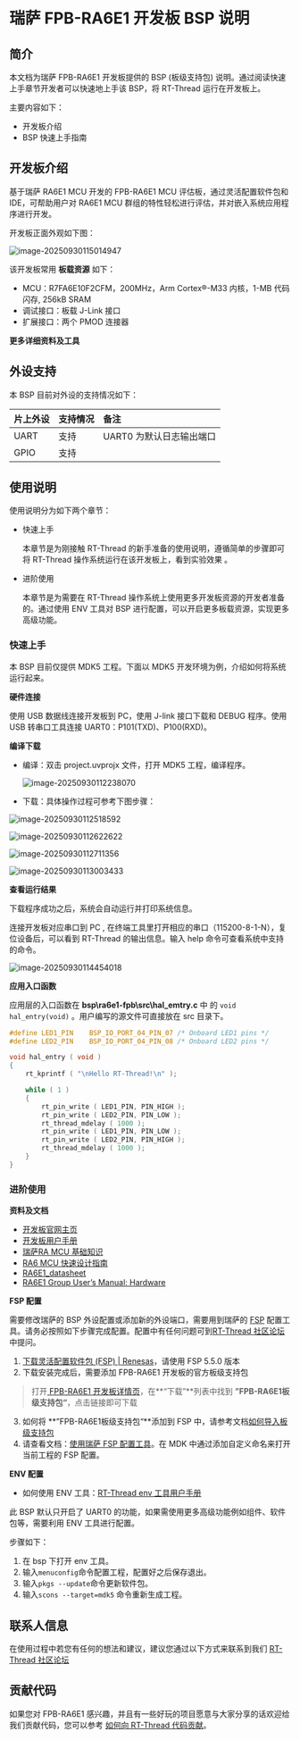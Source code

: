 # 瑞萨 FPB-RA6E1 开发板 BSP 说明

## 简介

本文档为瑞萨 FPB-RA6E1 开发板提供的 BSP (板级支持包) 说明。通过阅读快速上手章节开发者可以快速地上手该 BSP，将 RT-Thread 运行在开发板上。

主要内容如下：

- 开发板介绍
- BSP 快速上手指南

## 开发板介绍

基于瑞萨 RA6E1 MCU 开发的 FPB-RA6E1 MCU 评估板，通过灵活配置软件包和 IDE，可帮助用户对 RA6E1 MCU 群组的特性轻松进行评估，并对嵌入系统应用程序进行开发。

开发板正面外观如下图：

![image-20250930115014947](G:\testRTT\rt-thread\bsp\renesas\ra6e1-fpb\docs\picture\image-20250930115014947.png)

该开发板常用 **板载资源** 如下：

- MCU：R7FA6E10F2CFM，200MHz，Arm Cortex®-M33 内核，1-MB 代码闪存, 256kB SRAM
- 调试接口：板载 J-Link 接口
- 扩展接口：两个 PMOD 连接器

**更多详细资料及工具**

## 外设支持

本 BSP 目前对外设的支持情况如下：

| **片上外设** | **支持情况** | **备注** |
| :----------------- | :----------------- | :------------- |
| UART               | 支持               | UART0 为默认日志输出端口 |
| GPIO               | 支持               |                |


## 使用说明

使用说明分为如下两个章节：

- 快速上手

  本章节是为刚接触 RT-Thread 的新手准备的使用说明，遵循简单的步骤即可将 RT-Thread 操作系统运行在该开发板上，看到实验效果 。
- 进阶使用

  本章节是为需要在 RT-Thread 操作系统上使用更多开发板资源的开发者准备的。通过使用 ENV 工具对 BSP 进行配置，可以开启更多板载资源，实现更多高级功能。

### 快速上手

本 BSP 目前仅提供 MDK5 工程。下面以 MDK5 开发环境为例，介绍如何将系统运行起来。

**硬件连接**

使用 USB 数据线连接开发板到 PC，使用 J-link 接口下载和 DEBUG 程序。使用 USB 转串口工具连接 UART0：P101(TXD)、P100(RXD)。

**编译下载**

- 编译：双击 project.uvprojx 文件，打开 MDK5 工程，编译程序。

  ![image-20250930112238070](G:\testRTT\rt-thread\bsp\renesas\ra6e1-fpb\docs\picture\image-20250930112238070.png)

- 下载：具体操作过程可参考下图步骤：

![image-20250930112518592](G:\testRTT\rt-thread\bsp\renesas\ra6e1-fpb\docs\picture\image-20250930112518592.png)

![image-20250930112622622](G:\testRTT\rt-thread\bsp\renesas\ra6e1-fpb\docs\picture\image-20250930112622622.png)

![image-20250930112711356](G:\testRTT\rt-thread\bsp\renesas\ra6e1-fpb\docs\picture\image-20250930112711356.png)

![image-20250930113003433](G:\testRTT\rt-thread\bsp\renesas\ra6e1-fpb\docs\picture\image-20250930113003433.png)

**查看运行结果**

下载程序成功之后，系统会自动运行并打印系统信息。

连接开发板对应串口到 PC , 在终端工具里打开相应的串口（115200-8-1-N），复位设备后，可以看到 RT-Thread 的输出信息。输入 help 命令可查看系统中支持的命令。

![image-20250930114454018](G:\testRTT\rt-thread\bsp\renesas\ra6e1-fpb\docs\picture\image-20250930114454018.png)



**应用入口函数**

应用层的入口函数在 **bsp\ra6e1-fpb\src\hal_emtry.c** 中 的 `void hal_entry(void)` 。用户编写的源文件可直接放在 src 目录下。

```c
#define LED1_PIN    BSP_IO_PORT_04_PIN_07 /* Onboard LED1 pins */
#define LED2_PIN    BSP_IO_PORT_04_PIN_08 /* Onboard LED2 pins */

void hal_entry ( void )
{
    rt_kprintf ( "\nHello RT-Thread!\n" );

    while ( 1 )
    {
        rt_pin_write ( LED1_PIN, PIN_HIGH );
        rt_pin_write ( LED2_PIN, PIN_LOW );
        rt_thread_mdelay ( 1000 );
        rt_pin_write ( LED1_PIN, PIN_LOW );
        rt_pin_write ( LED2_PIN, PIN_HIGH );
        rt_thread_mdelay ( 1000 );
    }
}
```

### 进阶使用

**资料及文档**

- [开发板官网主页](https://www.renesas.cn/zh/design-resources/boards-kits/fpb-ra6e1)
- [开发板用户手册](https://www.renesas.cn/zh/document/mat/fpb-ra6e1-users-manual?r=1529471)
- [瑞萨RA MCU 基础知识](https://www2.renesas.cn/cn/zh/document/gde/1520091)
- [RA6 MCU 快速设计指南](https://www2.renesas.cn/cn/zh/document/apn/ra6-quick-design-guide)
- [RA6E1_datasheet](https://www.renesas.cn/zh/document/dst/1532701?language=en)
- [RA6E1 Group User’s Manual: Hardware](https://www.renesas.cn/zh/document/mah/1532711?language=en)

**FSP 配置**

需要修改瑞萨的 BSP 外设配置或添加新的外设端口，需要用到瑞萨的 [FSP](https://www.renesas.cn/zh/software-tool/flexible-software-package-fsp#documents) 配置工具。请务必按照如下步骤完成配置。配置中有任何问题可到[RT-Thread 社区论坛](https://club.rt-thread.org/)中提问。

1. [下载灵活配置软件包 (FSP) | Renesas](https://www.renesas.cn/zh/software-tool/flexible-software-package-fsp)，请使用 FSP 5.5.0 版本
2. 下载安装完成后，需要添加 FPB-RA6E1 开发板的官方板级支持包
> 打开[ FPB-RA6E1 开发板详情页](https://www.renesas.cn/zh/design-resources/boards-kits/fpb-ra6e1)，在**“下载”**列表中找到 **”FPB-RA6E1板级支持包“**，点击链接即可下载
3. 如何将 **”FPB-RA6E1板级支持包“**添加到 FSP 中，请参考文档[如何导入板级支持包](https://www.renesas.cn/zh/software-tool/flexible-software-package-fsp)
4. 请查看文档：[使用瑞萨 FSP 配置工具](./docs/使用瑞萨FSP配置工具.md)。在 MDK 中通过添加自定义命名来打开当前工程的 FSP 配置。

**ENV 配置**

- 如何使用 ENV 工具：[RT-Thread env 工具用户手册](https://www.rt-thread.org/document/site/#/development-tools/env/env)

此 BSP 默认只开启了 UART0 的功能，如果需使用更多高级功能例如组件、软件包等，需要利用 ENV 工具进行配置。

步骤如下：
1. 在 bsp 下打开 env 工具。
2. 输入`menuconfig`命令配置工程，配置好之后保存退出。
3. 输入`pkgs --update`命令更新软件包。
4. 输入`scons --target=mdk5` 命令重新生成工程。



## 联系人信息

在使用过程中若您有任何的想法和建议，建议您通过以下方式来联系到我们  [RT-Thread 社区论坛](https://club.rt-thread.org/)

## 贡献代码

如果您对 FPB-RA6E1 感兴趣，并且有一些好玩的项目愿意与大家分享的话欢迎给我们贡献代码，您可以参考 [如何向 RT-Thread 代码贡献](https://www.rt-thread.org/document/site/#/rt-thread-version/rt-thread-standard/development-guide/github/github)。
